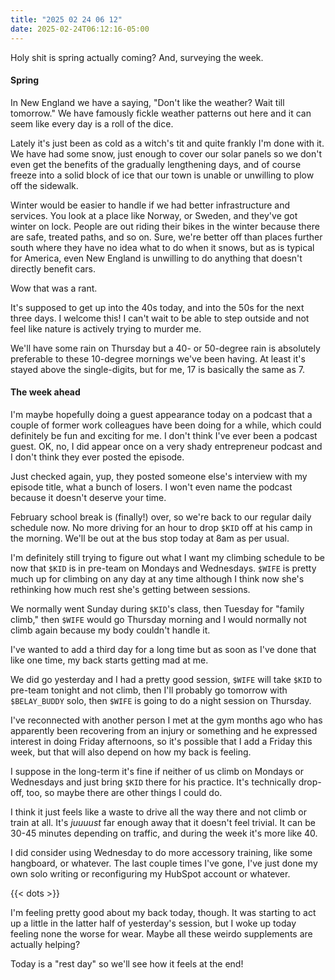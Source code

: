 ```yaml
---
title: "2025 02 24 06 12"
date: 2025-02-24T06:12:16-05:00
---
```


Holy shit is spring actually coming? And, surveying the week.<!--more-->

#### Spring

In New England we have a saying, "Don't like the weather? Wait till tomorrow."
We have famously fickle weather patterns out here and it can seem like every day
is a roll of the dice.

Lately it's just been as cold as a witch's tit and quite frankly I'm done with
it. We have had some snow, just enough to cover our solar panels so we don't
even get the benefits of the gradually lengthening days, and of course freeze
into a solid block of ice that our town is unable or unwilling to plow off the
sidewalk.

Winter would be easier to handle if we had better infrastructure and services.
You look at a place like Norway, or Sweden, and they've got winter on lock.
People are out riding their bikes in the winter because there are safe, treated
paths, and so on. Sure, we're better off than places further south where they
have no idea what to do when it snows, but as is typical for America, even New
England is unwilling to do anything that doesn't directly benefit cars.

Wow that was a rant.

It's supposed to get up into the 40s today, and into the 50s for the next three
days. I welcome this! I can't wait to be able to step outside and not feel like
nature is actively trying to murder me.

We'll have some rain on Thursday but a 40- or 50-degree rain is absolutely
preferable to these 10-degree mornings we've been having. At least it's stayed
above the single-digits, but for me, 17 is basically the same as 7.

#### The week ahead

I'm maybe hopefully doing a guest appearance today on a podcast that a couple of
former work colleagues have been doing for a while, which could definitely be
fun and exciting for me. I don't think I've ever been a podcast guest. OK, no, I
did appear once on a very shady entrepreneur podcast and I don't think they ever
posted the episode.

Just checked again, yup, they posted someone else's interview with my episode
title, what a bunch of losers. I won't even name the podcast because it doesn't
deserve your time.

February school break is (finally!) over, so we're back to our regular daily
schedule now. No more driving for an hour to drop `$KID` off at his camp in the
morning. We'll be out at the bus stop today at 8am as per usual.

I'm definitely still trying to figure out what I want my climbing schedule to be
now that `$KID` is in pre-team on Mondays and Wednesdays. `$WIFE` is pretty much
up for climbing on any day at any time although I think now she's rethinking how
much rest she's getting between sessions.

We normally went Sunday during `$KID`'s class, then Tuesday for "family climb,"
then `$WIFE` would go Thursday morning and I would normally not climb again
because my body couldn't handle it.

I've wanted to add a third day for a long time but as soon as I've done that
like one time, my back starts getting mad at me.

We did go yesterday and I had a pretty good session, `$WIFE` will take `$KID` to
pre-team tonight and not climb, then I'll probably go tomorrow with
`$BELAY_BUDDY` solo, then `$WIFE` is going to do a night session on Thursday.

I've reconnected with another person I met at the gym months ago who has
apparently been recovering from an injury or something and he expressed interest
in doing Friday afternoons, so it's possible that I add a Friday this week, but
that will also depend on how my back is feeling.

I suppose in the long-term it's fine if neither of us climb on Mondays or
Wednesdays and just bring `$KID` there for his practice. It's technically
drop-off, too, so maybe there are other things I could do.

I think it just feels like a waste to drive all the way there and not climb or
train at all. It's *juuuust* far enough away that it doesn't feel trivial. It
can be 30-45 minutes depending on traffic, and during the week it's more like 40.

I did consider using Wednesday to do more accessory training, like some
hangboard, or whatever. The last couple times I've gone, I've just done my own
solo writing or reconfiguring my HubSpot account or whatever.

{{< dots >}}

I'm feeling pretty good about my back today, though. It was starting to act up a
little in the latter half of yesterday's session, but I woke up today feeling
none the worse for wear. Maybe all these weirdo supplements are actually
helping?

Today is a "rest day" so we'll see how it feels at the end!
